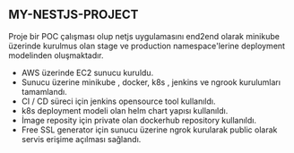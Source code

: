 MY-NESTJS-PROJECT
---------------------
Proje bir POC çalışması olup netjs uygulamasını end2end olarak minikube üzerinde kurulmus olan stage ve production namespace'lerine deployment modelinden oluşmaktadır.
- AWS üzerinde EC2 sunucu kuruldu.
- Sunucu üzerine minikube , docker, k8s , jenkins ve ngrook kurulumları tamamlandı.
- CI / CD süreci için jenkins opensource tool kullanıldı.
- k8s deployment modeli olan helm chart yapısı kullanıldı.
- İmage reposity için private olan dockerhub repository kullanıldı.
- Free SSL generator için sunucu üzerine ngrok kurularak public olarak servis erişime açılması sağlandı.
